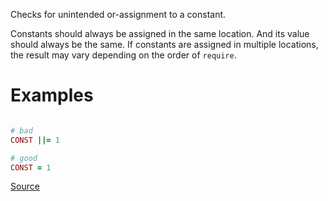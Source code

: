 
Checks for unintended or-assignment to a constant.

Constants should always be assigned in the same location. And its value
should always be the same. If constants are assigned in multiple
locations, the result may vary depending on the order of `require`.

# Examples

```ruby

# bad
CONST ||= 1

# good
CONST = 1
```

[Source](http://www.rubydoc.info/gems/rubocop/RuboCop/Cop/Lint/OrAssignmentToConstant)